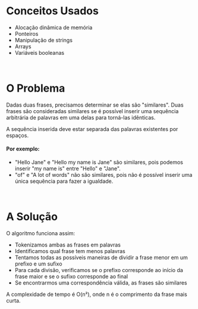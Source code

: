 <h1>Conceitos Usados</h1>
<ul>
<li>Alocação dinâmica de memória</li>
<li>Ponteiros</li>
<li>Manipulação de strings</li>
<li>Arrays</li>
<li>Variáveis booleanas</li>
</ul>

<br>
<h1>O Problema</h1>
<p>Dadas duas frases, precisamos determinar se elas são "similares". Duas frases são consideradas similares se é possível inserir uma sequência arbitrária de palavras em uma delas para torná-las idênticas.</p> 
<p>A sequência inserida deve estar separada das palavras existentes por espaços.</p>

<h4>Por exemplo:</h4>
<ul>
<li>"Hello Jane" e "Hello my name is Jane" são similares, pois podemos inserir "my name is" entre "Hello" e "Jane".</li>
<li>"of" e "A lot of words" não são similares, pois não é possível inserir uma única sequência para fazer a igualdade.</li>
</ul>

<br>
<h1>A Solução</h1>
<p>O algoritmo funciona assim:</p>
<ul>
<li>Tokenizamos ambas as frases em palavras</li>
<li>Identificamos qual frase tem menos palavras</li>
<li>Tentamos todas as possíveis maneiras de dividir a frase menor em um prefixo e um sufixo</li>
<li>Para cada divisão, verificamos se o prefixo corresponde ao início da frase maior e se o sufixo corresponde ao final</li>
<li>Se encontrarmos uma correspondência válida, as frases são similares</li>
</ul>
<p>A complexidade de tempo é O(n²), onde n é o comprimento da frase mais curta.</p>
